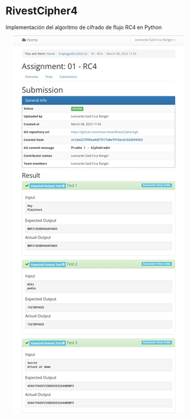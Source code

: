 # RivestCipher4
Implementación del algoritmo de cifrado de flujo RC4 en Python

<div align = "center">
    <img src = "Images/RC4-submission.jpg"></img>
</div>

